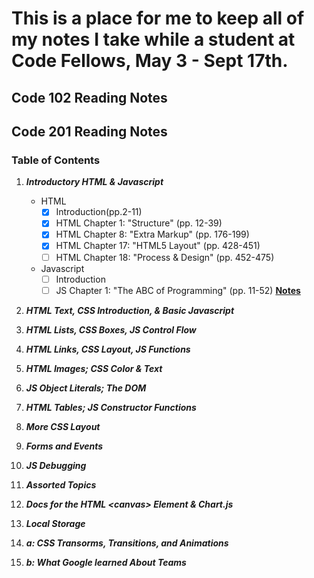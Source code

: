 # This is a place for me to keep all of my notes I take while a student at Code Fellows, May 3 - Sept 17th.

## Code 102 Reading Notes

## Code 201 Reading Notes
### Table of Contents
1. ***Introductory HTML & Javascript***

    - HTML
        - [x] Introduction(pp.2-11)
        - [x] HTML Chapter 1: "Structure" (pp. 12-39)
        - [x] HTML Chapter 8: "Extra Markup" (pp. 176-199)
        - [x] HTML Chapter 17: "HTML5 Layout" (pp. 428-451)
        - [ ] HTML Chapter 18: "Process & Design" (pp. 452-475)
    - Javascript
        - [ ] Introduction
        - [ ] JS Chapter 1: "The ABC of Programming" (pp. 11-52)
    [**Notes**](reading-notes/class-01.md)
2. ***HTML Text, CSS Introduction, & Basic Javascript***
3. ***HTML Lists, CSS Boxes, JS Control Flow***
4. ***HTML Links, CSS Layout, JS Functions***
5. ***HTML Images; CSS Color & Text***
6. ***JS Object Literals; The DOM***
7. ***HTML Tables; JS Constructor Functions***
8. ***More CSS Layout***
9. ***Forms and Events***
10. ***JS Debugging***
11. ***Assorted Topics***
12. ***Docs for the HTML \<canvas\> Element & Chart.js***
13. ***Local Storage***
14. ***a: CSS Transorms, Transitions, and Animations***
14. ***b: What Google learned About Teams***